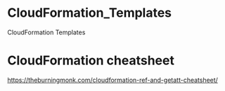 # CloudFormation_Templates
CloudFormation Templates

# CloudFormation cheatsheet
https://theburningmonk.com/cloudformation-ref-and-getatt-cheatsheet/ 

